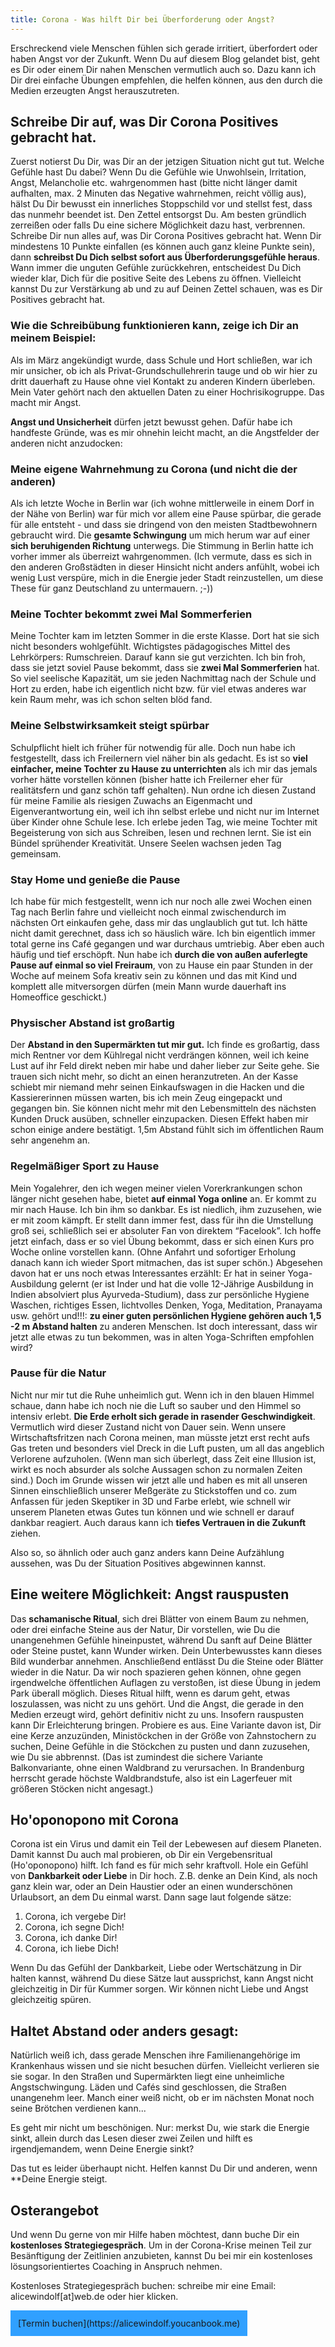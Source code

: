 ```yaml
---
title: Corona - Was hilft Dir bei Überforderung oder Angst?
---
```

Erschreckend viele Menschen fühlen sich gerade irritiert, überfordert oder haben Angst vor der Zukunft. Wenn Du auf diesem Blog gelandet bist, geht es Dir oder einem Dir nahen Menschen vermutlich auch so. Dazu kann ich Dir drei einfache Übungen empfehlen, die helfen können, aus den durch die Medien erzeugten Angst herauszutreten. 

## Schreibe Dir auf, was Dir Corona Positives gebracht hat. 
Zuerst notierst Du Dir, was Dir an der jetzigen Situation nicht gut tut. Welche Gefühle hast Du dabei? Wenn Du die Gefühle wie Unwohlsein, Irritation, Angst, Melancholie etc. wahrgenommen hast (bitte nicht länger damit aufhalten, max. 2 Minuten das Negative wahrnehmen, reicht völlig aus), hälst Du Dir bewusst ein innerliches Stoppschild vor und stellst fest, dass das nunmehr beendet ist. Den Zettel entsorgst Du. Am besten gründlich zerreißen oder falls Du eine sichere Möglichkeit dazu hast, verbrennen. Schreibe Dir nun alles auf, was Dir Corona Positives gebracht hat. Wenn Dir mindestens 10 Punkte einfallen (es können auch ganz kleine Punkte sein), dann **schreibst Du Dich selbst sofort aus Überforderungsgefühle heraus**. Wann immer die unguten Gefühle zurückkehren, entscheidest Du Dich wieder klar, Dich für die positive Seite des Lebens zu öffnen. Vielleicht kannst Du zur Verstärkung ab und zu auf Deinen Zettel schauen, was es Dir Positives gebracht hat. 

### Wie die Schreibübung funktionieren kann, zeige ich Dir an meinem Beispiel: 
Als im März angekündigt wurde, dass Schule und Hort schließen, war ich mir unsicher, ob ich als Privat-Grundschullehrerin tauge und ob wir hier zu dritt dauerhaft zu Hause ohne viel Kontakt zu anderen Kindern überleben. Mein Vater gehört nach den aktuellen Daten zu einer Hochrisikogruppe. Das macht mir Angst. 

**Angst und Unsicherheit** dürfen jetzt bewusst gehen. Dafür habe ich handfeste Gründe, was es mir ohnehin leicht macht, an die Angstfelder der anderen nicht anzudocken: 

### Meine eigene Wahrnehmung zu Corona (und nicht die der anderen)
Als ich letzte Woche in Berlin war (ich wohne mittlerweile in einem Dorf in der Nähe von Berlin) war für mich vor allem eine Pause spürbar, die gerade für alle entsteht - und dass sie dringend von den meisten Stadtbewohnern gebraucht wird. Die **gesamte Schwingung** um mich herum war auf einer **sich beruhigenden Richtung** unterwegs. Die Stimmung in Berlin hatte ich vorher immer als überreizt wahrgenommen. (Ich vermute, dass es sich in den anderen Großstädten in dieser Hinsicht nicht anders anfühlt, wobei ich wenig Lust verspüre, mich in die Energie jeder Stadt reinzustellen, um diese These für ganz Deutschland zu untermauern. ;-)) 

### Meine Tochter bekommt zwei Mal Sommerferien 
Meine Tochter kam im letzten Sommer in die erste Klasse. Dort hat sie sich nicht besonders wohlgefühlt. Wichtigstes pädagogisches Mittel des Lehrkörpers: Rumschreien. Darauf kann sie gut verzichten. Ich bin froh, dass sie jetzt soviel Pause bekommt, dass sie **zwei Mal Sommerferien** hat. So viel seelische Kapazität, um sie jeden Nachmittag nach der Schule und Hort zu erden, habe ich eigentlich nicht bzw. für viel etwas anderes war kein Raum mehr, was ich schon selten blöd fand. 

### Meine Selbstwirksamkeit steigt spürbar
Schulpflicht hielt ich früher für notwendig für alle. Doch nun habe ich festgestellt, dass ich Freilernern viel näher bin als gedacht. Es ist so **viel einfacher, meine Tochter zu Hause zu unterrichten** als ich mir das jemals vorher hätte vorstellen können (bisher hatte ich Freilerner eher für realitätsfern und ganz schön taff gehalten). Nun ordne ich diesen Zustand für meine Familie als riesigen Zuwachs an Eigenmacht und Eigenverantwortung ein, weil ich ihn selbst erlebe und nicht nur im Internet über Kinder ohne Schule lese. Ich erlebe jeden Tag, wie meine Tochter mit Begeisterung von sich aus Schreiben, lesen und rechnen lernt. Sie ist ein Bündel sprühender Kreativität. Unsere Seelen wachsen jeden Tag gemeinsam. 

### Stay Home und genieße die Pause
Ich habe für mich festgestellt, wenn ich nur noch alle zwei Wochen einen Tag nach Berlin fahre und vielleicht noch einmal zwischendurch im nächsten Ort einkaufen gehe, dass mir das unglaublich gut tut. Ich hätte nicht damit gerechnet, dass ich so häuslich wäre. Ich bin eigentlich immer total gerne ins Café gegangen und war durchaus umtriebig. Aber eben auch häufig und tief erschöpft. Nun habe ich **durch die von außen auferlegte Pause auf einmal so viel Freiraum**, von zu Hause ein paar Stunden in der Woche auf meinem Sofa kreativ sein zu können und das mit Kind und komplett alle mitversorgen dürfen (mein Mann wurde dauerhaft ins Homeoffice geschickt.) 

### Physischer Abstand ist großartig
Der **Abstand in den Supermärkten tut mir gut.** Ich finde es großartig, dass mich Rentner vor dem Kühlregal nicht verdrängen können, weil ich keine Lust auf ihr Feld direkt neben mir habe und daher lieber zur Seite gehe. Sie trauen sich nicht mehr, so dicht an einen heranzutreten. An der Kasse schiebt mir niemand mehr seinen Einkaufswagen in die Hacken und die Kassiererinnen müssen warten, bis ich mein Zeug eingepackt und gegangen bin. Sie können nicht mehr mit den Lebensmitteln des nächsten Kunden Druck ausüben, schneller einzupacken. Diesen Effekt haben mir schon einige andere bestätigt. 1,5m Abstand fühlt sich im öffentlichen Raum sehr angenehm an.

### Regelmäßiger Sport zu Hause
Mein Yogalehrer, den ich wegen meiner vielen Vorerkrankungen schon länger nicht gesehen habe, bietet **auf einmal Yoga online** an. Er kommt zu mir nach Hause. Ich bin ihm so dankbar. Es ist niedlich, ihm zuzusehen, wie er mit zoom kämpft. Er stellt dann immer fest, dass für ihn die Umstellung groß sei, schließlich sei er absoluter Fan von direktem “Facelook”. Ich hoffe jetzt einfach, dass er so viel Übung bekommt, dass er sich einen Kurs pro Woche online vorstellen kann. (Ohne Anfahrt und sofortiger Erholung danach kann ich wieder Sport mitmachen, das ist super schön.) Abgesehen davon hat er uns noch etwas Interessantes erzählt: Er hat in seiner Yoga-Ausbildung gelernt (er ist Inder und hat die volle 12-Jährige Ausbildung in Indien absolviert plus Ayurveda-Studium), dass zur persönliche Hygiene Waschen, richtiges Essen, lichtvolles Denken, Yoga, Meditation, Pranayama usw. gehört und!!!: **zu einer guten persönlichen Hygiene gehören auch 1,5 -2 m Abstand halten** zu anderen Menschen. Ist doch interessant, dass wir jetzt alle etwas zu tun bekommen, was in alten Yoga-Schriften empfohlen wird?

### Pause für die Natur
Nicht nur mir tut die Ruhe unheimlich gut. Wenn ich in den blauen Himmel schaue, dann habe ich noch nie die Luft so sauber und den Himmel so intensiv erlebt. **Die Erde erholt sich gerade in rasender Geschwindigkeit**. Vermutlich wird dieser Zustand nicht von Dauer sein. Wenn unsere Wirtschaftsfritzen nach Corona meinen, man müsste jetzt erst recht aufs Gas treten und besonders viel Dreck in die Luft pusten, um all das angeblich Verlorene aufzuholen. (Wenn man sich überlegt, dass Zeit eine Illusion ist, wirkt es noch absurder als solche Aussagen schon zu normalen Zeiten sind.) Doch im Grunde wissen wir jetzt alle und haben es mit all unseren Sinnen einschließlich unserer Meßgeräte zu Stickstoffen und co. zum Anfassen für jeden Skeptiker in 3D und Farbe erlebt, wie schnell wir unserem Planeten etwas Gutes tun können und wie schnell er darauf dankbar reagiert. Auch daraus kann ich **tiefes Vertrauen in die Zukunft** ziehen. 

Also so, so ähnlich oder auch ganz anders kann Deine Aufzählung aussehen, was Du der Situation Positives abgewinnen kannst. 

## Eine weitere Möglichkeit: Angst rauspusten
Das **schamanische Ritual**, sich drei Blätter von einem Baum zu nehmen, oder drei einfache Steine aus der Natur, Dir vorstellen, wie Du die unangenehmen Gefühle hineinpustet, während Du sanft auf Deine Blätter oder Steine pustet, kann Wunder wirken. Dein Unterbewusstes kann dieses Bild wunderbar annehmen. Anschließend entlässt Du die Steine oder Blätter wieder in die Natur. Da wir noch spazieren gehen können, ohne gegen irgendwelche öffentlichen Auflagen zu verstoßen, ist diese Übung in jedem Park überall möglich. Dieses Ritual hilft, wenn es darum geht, etwas loszulassen, was nicht zu uns gehört. Und die Angst, die gerade in den Medien erzeugt wird, gehört definitiv nicht zu uns. Insofern rauspusten kann Dir Erleichterung bringen. Probiere es aus. Eine Variante davon ist, Dir eine Kerze anzuzünden, Ministöckchen in der Größe von Zahnstochern zu suchen, Deine Gefühle in die Stöckchen zu pusten und dann zuzusehen, wie Du sie abbrennst. (Das ist zumindest die sichere Variante Balkonvariante, ohne einen Waldbrand zu verursachen. In Brandenburg herrscht gerade höchste Waldbrandstufe, also ist ein Lagerfeuer mit größeren Stöcken nicht angesagt.)

## Ho'oponopono mit Corona
Corona ist ein Virus und damit ein Teil der Lebewesen auf diesem Planeten. Damit kannst Du auch mal probieren, ob Dir ein Vergebensritual (Ho'oponopono) hilft. Ich fand es für mich sehr kraftvoll. Hole ein Gefühl von **Dankbarkeit oder Liebe** in Dir hoch. Z.B. denke an Dein Kind, als noch ganz klein war, oder an Dein Haustier oder an einen wunderschönen Urlaubsort, an dem Du einmal warst. Dann sage laut folgende sätze: 
1. Corona, ich vergebe Dir!
2. Corona, ich segne Dich!
3. Corona, ich danke Dir!
4. Corona, ich liebe Dich!

Wenn Du das Gefühl der Dankbarkeit, Liebe oder Wertschätzung in Dir halten kannst, während Du diese Sätze laut aussprichst, kann Angst nicht gleichzeitig in Dir für Kummer sorgen. Wir können nicht Liebe und Angst gleichzeitig spüren. 

## Haltet Abstand oder anders gesagt: 
Natürlich weiß ich, dass gerade Menschen ihre Familienangehörige im Krankenhaus wissen und sie nicht besuchen dürfen. Vielleicht verlieren sie sie sogar. In den Straßen und Supermärkten liegt eine unheimliche Angstschwingung. Läden und Cafés sind geschlossen, die Straßen unangenehm leer. Manch einer weiß nicht, ob er im nächsten Monat noch seine Brötchen verdienen kann... 

Es geht mir nicht um beschönigen. Nur: merkst Du, wie stark die Energie sinkt, allein durch das Lesen dieser zwei Zeilen und hilft es irgendjemandem, wenn Deine Energie sinkt?

Das tut es leider überhaupt nicht. Helfen kannst Du Dir und anderen, wenn **Deine Energie steigt. 

## Osterangebot
Und wenn Du gerne von mir Hilfe haben möchtest, dann buche Dir ein **kostenloses Strategiegespräch**. Um in der Corona-Krise meinen Teil zur Besänftigung der Zeitlinien anzubieten, kannst Du bei mir ein kostenloses lösungsorientiertes Coaching in Anspruch nehmen. 

Kostenloses Strategiegespräch buchen: schreibe mir eine Email: alicewindolf[at]web.de oder hier klicken. 


<span style='display:inline-block;padding:12px;background:#30A0ff'>
[Termin buchen](https://alicewindolf.youcanbook.me)
</span>



